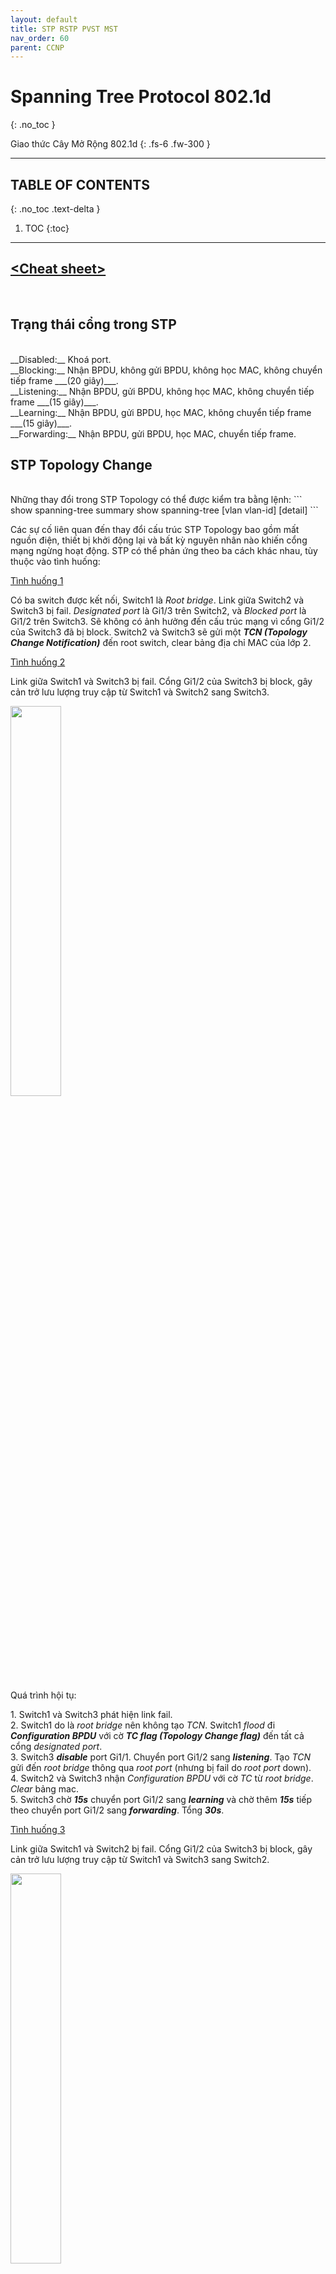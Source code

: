```yaml
---
layout: default
title: STP RSTP PVST MST
nav_order: 60
parent: CCNP
---
```


# Spanning Tree Protocol 802.1d
{: .no_toc }

Giao thức Cây Mở Rộng 802.1d
{: .fs-6 .fw-300 }

---

## TABLE OF CONTENTS
{: .no_toc .text-delta }

1. TOC
{:toc}

---

## [\<Cheat sheet\>](/docs/CCNP/img/STP.png)
<br>

## Trạng thái cổng trong STP
<br>
__Disabled:__ Khoá port. <br>
__Blocking:__ Nhận BPDU, không gửi BPDU, không học MAC, không chuyển tiếp frame ___(20 giây)___. <br>
__Listening:__ Nhận BPDU, gửi BPDU, không học MAC, không chuyển tiếp frame ___(15 giây)___. <br>
__Learning:__ Nhận BPDU, gửi BPDU, học MAC, không chuyển tiếp frame ___(15 giây)___. <br>
__Forwarding:__ Nhận BPDU, gửi BPDU, học MAC, chuyển tiếp frame. <br>

## STP Topology Change
<br>
Những thay đổi trong STP Topology có thể được kiểm tra bằng lệnh:
```
show spanning-tree summary
show spanning-tree [vlan vlan-id] [detail]
```

Các sự cố liên quan đến thay đổi cấu trúc STP Topology bao gồm mất nguồn điện, thiết bị khởi động lại và bất kỳ nguyên nhân nào khiến cổng mạng ngừng hoạt động. STP có thể phản ứng theo ba cách khác nhau, tùy thuộc vào tình huống:

<u>Tình huống 1</u>

Có ba switch được kết nối, Switch1 là _Root bridge_. Link giữa Switch2 và Switch3 bị fail. _Designated port_ là Gi1/3 trên Switch2, và _Blocked port_ là Gi1/2 trên Switch3. Sẽ không có ảnh hưởng đến cấu trúc mạng vì cổng Gi1/2 của Switch3 đã bị block. Switch2 và Switch3 sẽ gửi một ___TCN (Topology Change Notification)___ đến root switch, clear bảng địa chỉ MAC của lớp 2.

<u>Tình huống 2</u>

Link giữa Switch1 và Switch3 bị fail. Cổng Gi1/2 của Switch3 bị block, gây cản trở lưu lượng truy cập từ Switch1 và Switch2 sang Switch3.

<image src="/docs/CCNP/img/stp-link-sw1-sw3-fail.png" width="40%"/>

Quá trình hội tụ:

1\. Switch1 và Switch3 phát hiện link fail. <br>
2\. Switch1 do là _root bridge_ nên không tạo _TCN_. Switch1 _flood_ đi ___Configuration BPDU___ với cờ ___TC flag (Topology Change flag)___ đến tất cả cổng _designated port_. <br>
3\. Switch3 ___disable___ port Gi1/1. Chuyển port Gi1/2 sang ___listening___. Tạo _TCN_ gửi đến _root bridge_ thông qua _root port_ (nhưng bị fail do _root port_ down). <br>
4\. Switch2 và Switch3 nhận _Configuration BPDU_ với cờ _TC_ từ _root bridge_. _Clear_ bảng mac. <br>
5\. Switch3 chờ ___15s___ chuyển port Gi1/2 sang ___learning___ và chờ thêm ___15s___ tiếp theo chuyển port Gi1/2 sang ___forwarding___. Tổng ___30s___. <br>

<u>Tình huống 3</u>

Link giữa Switch1 và Switch2 bị fail. Cổng Gi1/2 của Switch3 bị block, gây cản trở lưu lượng truy cập từ Switch1 và Switch3 sang Switch2.

<image src="/docs/CCNP/img/stp-link-sw1-sw2-fail.png" width="40%"/>

Quá trình hội tụ:

1\. Switch1 và Switch2 phát hiện link fail. <br>
2\. Switch1 do là _root bridge_ nên không tạo _TCN_. Switch1 _flood_ đi ___Configuration BPDU___ với cờ ___TC___ đến tất cả cổng _designated port_. <br>
3\. Switch2 ___disable___ port Gi1/1. Switch2 xem như _root bridge_ đã chết, tự xem mình là _root_ và _flood_ đi ___Configuration BPDU___. 
4\. Switch3 nhận _Configuration BPDU_ với cờ _TC_ từ Switch1. Clear bảng mac. Switch3 cũng nhận _Configuration BPDU_ với cờ _TC_ từ Switch2, nhưng do so sánh kém hơn Switch1, loại bỏ. Switch3 muốn chuyển tiếp _Configuration BPDU_ cho Switch2 thông báo Switch1 còn sống, nhưng không thể do cổng Gi1/2 của Switch3 bị _block_. <br>
5\. Switch3 chờ ___20s___ _Max Age_ của Switch2, không nhận được _Configuration BPDU_ của Switch1 từ Switch2, chuyển port Gi1/2 sang ___learning___ và chờ thêm ___15s___ tiếp theo chuyển port Gi1/2 sang ___forwarding___. Tổng ___50s___. <br>

## STP Topology Change (lab)
<br>

![alt text](/docs/CCNP/img/stp-topology-change.png)

__<u>Init</u>__

* __S1__
```
enable
conf t
host S1
no ip domain-lookup
spanning-tree mode pvst
end
wr
debug spanning-tree config
debug spanning-tree events
debug spanning-tree general
```

* __S2__
```
enable
conf t
host S2
no ip domain-lookup
spanning-tree mode pvst
end
wr
debug spanning-tree config
debug spanning-tree events
debug spanning-tree general
```

* __S3__
```
enable
conf t
host S3
no ip domain-lookup
spanning-tree mode pvst
end
wr
debug spanning-tree config
debug spanning-tree events
debug spanning-tree general
```

__<u>Tình huống 2 Link giữa S1 và S3 bị fail</u>__

```
S3#sh spanning-tree summary
Switch is in pvst mode
Root bridge for: none
Extended system ID                      is enabled
Portfast Default                        is disabled
Portfast Edge BPDU Guard Default        is disabled
Portfast Edge BPDU Filter Default       is disabled
Loopguard Default                       is disabled
PVST Simulation Default                 is enabled but inactive in pvst mode
Bridge Assurance                        is enabled but inactive in pvst mode
EtherChannel misconfig guard            is enabled
Configured Pathcost method used is short
UplinkFast                              is disabled
BackboneFast                            is disabled

Name                   Blocking Listening Learning Forwarding STP Active
---------------------- -------- --------- -------- ---------- ----------
VLAN0001                     1         0        0          3          4
---------------------- -------- --------- -------- ---------- ----------
1 vlan                       1         0        0          3          4
S3#sh spanning-tree vlan 1

VLAN0001
  Spanning tree enabled protocol ieee
  Root ID    Priority    32769
             Address     aabb.cc00.1000
             Cost        100
             Port        2 (Ethernet0/1)
             Hello Time   2 sec  Max Age 20 sec  Forward Delay 15 sec

  Bridge ID  Priority    32769  (priority 32768 sys-id-ext 1)
             Address     aabb.cc00.3000
             Hello Time   2 sec  Max Age 20 sec  Forward Delay 15 sec
             Aging Time  15  sec

Interface           Role Sts Cost      Prio.Nbr Type
------------------- ---- --- --------- -------- --------------------------------
Et0/0               Desg FWD 100       128.1    P2p
Et0/1               Root FWD 100       128.2    P2p
Et0/2               Altn BLK 100       128.3    P2p
Et0/3               Desg FWD 100       128.4    P2p


S3#sh mac address-table
          Mac Address Table
-------------------------------------------

Vlan    Mac Address       Type        Ports
----    -----------       --------    -----
   1    aabb.cc00.1030    DYNAMIC     Et0/1
   1    aabb.cc00.2010    DYNAMIC     Et0/1
   1    aabb.cc00.3020    DYNAMIC     Et0/1
Total Mac Addresses for this criterion: 3
S3#en
S3#conf t
Enter configuration commands, one per line.  End with CNTL/Z.
S3(config)#int e0/1
S3(config-if)#shutdown
S3(config-if)#end
S3#
*Sep 22 04:42:14.743: Returning spanning tree stats for VLAN0001 (C0F5FE58)
*Sep 22 04:42:14.743: Returning spanning tree stats for VLAN0001 (C0F5FE58)
*Sep 22 04:42:14.752: Returning spanning tree stats for VLAN0001 (C0F5FE58)
*Sep 22 04:42:14.752: Returning spanning tree port stats: Ethernet0/0 (C102D278)
*Sep 22 04:42:14.752: Returning spanning tree port stats: Ethernet0/1 (C102D410)
*Sep 22 04:42:14.752: Returning spanning tree port stats: Ethernet0/2 (C102D5A8)
*Sep 22 04:42:14.752: Returning spanning tree port stats: Ethernet0/3 (C102D740)
*Sep 22 04:42:14.767: Disabling spanning tree port: Ethernet0/1 (C102D410)
*Sep 22 04:42:14.767: STP: VLAN0001 new root port Et0/2, cost 200
*Sep 22 04:42:14.767: STP: VLAN0001 Et0/2 -> listening
*Sep 22 04:42:14.767: STP[1]: Generating TC trap for port Ethernet0/1
*Sep 22 04:42:14.767: Deleting spanning tree port: Et0/1 (C102D410)
*Sep 22 04:42:14.767: STP PVST: deleted vlan 1 intf C09521F0
S3#
*Sep 22 04:42:14.767: %SYS-5-CONFIG_I: Configured from console by console
S3#
*Sep 22 04:42:16.773: %LINK-5-CHANGED: Interface Ethernet0/1, changed state to administratively down
S3#
*Sep 22 04:42:16.773: STP: VLAN0001 sent Topology Change Notice on Et0/2
*Sep 22 04:42:17.778: %LINEPROTO-5-UPDOWN: Line protocol on Interface Ethernet0/1, changed state to down
S3#sh mac address-table
          Mac Address Table
-------------------------------------------

Vlan    Mac Address       Type        Ports
----    -----------       --------    -----
S3#
*Sep 22 04:42:29.769: STP: VLAN0001 Et0/2 -> learning
S3#
*Sep 22 04:42:44.773: STP[1]: Generating TC trap for port Ethernet0/2
*Sep 22 04:42:44.774: STP: VLAN0001 sent Topology Change Notice on Et0/2
*Sep 22 04:42:44.774: STP: VLAN0001 Et0/2 -> forwarding
S3#sh spanning-tree summary
Switch is in pvst mode
Root bridge for: none
Extended system ID                      is enabled
Portfast Default                        is disabled
Portfast Edge BPDU Guard Default        is disabled
Portfast Edge BPDU Filter Default       is disabled
Loopguard Default                       is disabled
PVST Simulation Default                 is enabled but inactive in pvst mode
Bridge Assurance                        is enabled but inactive in pvst mode
EtherChannel misconfig guard            is enabled
Configured Pathcost method used is short
UplinkFast                              is disabled
BackboneFast                            is disabled

Name                   Blocking Listening Learning Forwarding STP Active
---------------------- -------- --------- -------- ---------- ----------
VLAN0001                     0         0        0          3          3
---------------------- -------- --------- -------- ---------- ----------
1 vlan                       0         0        0          3          3
S3#sh spanning-tree vlan 1

VLAN0001
  Spanning tree enabled protocol ieee
  Root ID    Priority    32769
             Address     aabb.cc00.1000
             Cost        200
             Port        3 (Ethernet0/2)
             Hello Time   2 sec  Max Age 20 sec  Forward Delay 15 sec

  Bridge ID  Priority    32769  (priority 32768 sys-id-ext 1)
             Address     aabb.cc00.3000
             Hello Time   2 sec  Max Age 20 sec  Forward Delay 15 sec
             Aging Time  300 sec

Interface           Role Sts Cost      Prio.Nbr Type
------------------- ---- --- --------- -------- --------------------------------
Et0/0               Desg FWD 100       128.1    P2p
Et0/2               Root FWD 100       128.3    P2p
Et0/3               Desg FWD 100       128.4    P2p


S3#sh mac address-table
          Mac Address Table
-------------------------------------------

Vlan    Mac Address       Type        Ports
----    -----------       --------    -----
   1    aabb.cc00.1020    DYNAMIC     Et0/2
   1    aabb.cc00.2030    DYNAMIC     Et0/2
Total Mac Addresses for this criterion: 2
S3#
```

__<u>Tình huống 3 Link giữa S1 và S2 bị fail</u>__

```
S2#sh spanning-tree summary
Switch is in pvst mode
Root bridge for: none
Extended system ID                      is enabled
Portfast Default                        is disabled
Portfast Edge BPDU Guard Default        is disabled
Portfast Edge BPDU Filter Default       is disabled
Loopguard Default                       is disabled
PVST Simulation Default                 is enabled but inactive in pvst mode
Bridge Assurance                        is enabled but inactive in pvst mode
EtherChannel misconfig guard            is enabled
Configured Pathcost method used is short
UplinkFast                              is disabled
BackboneFast                            is disabled

Name                   Blocking Listening Learning Forwarding STP Active
---------------------- -------- --------- -------- ---------- ----------
VLAN0001                     0         0        0          4          4
---------------------- -------- --------- -------- ---------- ----------
1 vlan                       0         0        0          4          4
S2#sh spanning-tree vlan 1

VLAN0001
  Spanning tree enabled protocol ieee
  Root ID    Priority    32769
             Address     aabb.cc00.1000
             Cost        100
             Port        2 (Ethernet0/1)
             Hello Time   2 sec  Max Age 20 sec  Forward Delay 15 sec

  Bridge ID  Priority    32769  (priority 32768 sys-id-ext 1)
             Address     aabb.cc00.2000
             Hello Time   2 sec  Max Age 20 sec  Forward Delay 15 sec
             Aging Time  15  sec

Interface           Role Sts Cost      Prio.Nbr Type
------------------- ---- --- --------- -------- --------------------------------
Et0/0               Desg FWD 100       128.1    P2p
Et0/1               Root FWD 100       128.2    P2p
Et0/2               Desg FWD 100       128.3    P2p
Et0/3               Desg FWD 100       128.4    P2p


S2#sh mac address-table
          Mac Address Table
-------------------------------------------

Vlan    Mac Address       Type        Ports
----    -----------       --------    -----
   1    aabb.cc00.1020    DYNAMIC     Et0/1
   1    aabb.cc00.3010    DYNAMIC     Et0/1
   1    aabb.cc00.3020    DYNAMIC     Et0/3
Total Mac Addresses for this criterion: 3
S2#
*Sep 22 05:38:04.842: Returning spanning tree stats for VLAN0001 (C0F73E58)
*Sep 22 05:38:04.842: Returning spanning tree stats for VLAN0001 (C0F73E58)
*Sep 22 05:38:04.858: Returning spanning tree stats for VLAN0001 (C0F73E58)
*Sep 22 05:38:04.858: Returning spanning tree port stats: Ethernet0/0 (C1041278)
*Sep 22 05:38:04.858: Returning spanning tree port stats: Ethernet0/1 (C1041410)
*Sep 22 05:38:04.858: Returning spanning tree port stats: Ethernet0/2 (C10415A8)
*Sep 22 05:38:04.858: Returning spanning tree port stats: Ethernet0/3 (C1041740)
S2#en
S2#conf t
Enter configuration commands, one per line.  End with CNTL/Z.
S2(config)#int e0/1
S2(config-if)#shutdown
S2(config-if)#end
S2#
*Sep 22 05:38:21.666: Disabling spanning tree port: Ethernet0/1 (C1041410)
*Sep 22 05:38:21.667: Deleting spanning tree port: Et0/1 (C1041410)
*Sep 22 05:38:21.667: STP PVST: deleted vlan 1 intf C09661F0
S2#
*Sep 22 05:38:21.668: %SYS-5-CONFIG_I: Configured from console by console
S2#
*Sep 22 05:38:23.670: %LINK-5-CHANGED: Interface Ethernet0/1, changed state to administratively down
*Sep 22 05:38:24.670: %LINEPROTO-5-UPDOWN: Line protocol on Interface Ethernet0/1, changed state to down
S2#sh mac address-table
          Mac Address Table
-------------------------------------------

Vlan    Mac Address       Type        Ports
----    -----------       --------    -----
S2#
*Sep 22 05:38:41.551: STP: VLAN0001 heard root 32769-aabb.cc00.1000 on Et0/3
*Sep 22 05:38:41.551:     supersedes 32769-aabb.cc00.2000
*Sep 22 05:38:41.551: STP: VLAN0001 new root is 32769, aabb.cc00.1000 on port Et0/3, cost 200
*Sep 22 05:38:41.551: STP: VLAN0001 sent Topology Change Notice on Et0/3
S2#sh mac address-table
          Mac Address Table
-------------------------------------------

Vlan    Mac Address       Type        Ports
----    -----------       --------    -----
   1    aabb.cc00.1030    DYNAMIC     Et0/3
   1    aabb.cc00.3020    DYNAMIC     Et0/3
Total Mac Addresses for this criterion: 2
S2#


S3#sh spanning-tree summary
Switch is in pvst mode
Root bridge for: none
Extended system ID                      is enabled
Portfast Default                        is disabled
Portfast Edge BPDU Guard Default        is disabled
Portfast Edge BPDU Filter Default       is disabled
Loopguard Default                       is disabled
PVST Simulation Default                 is enabled but inactive in pvst mode
Bridge Assurance                        is enabled but inactive in pvst mode
EtherChannel misconfig guard            is enabled
Configured Pathcost method used is short
UplinkFast                              is disabled
BackboneFast                            is disabled

Name                   Blocking Listening Learning Forwarding STP Active
---------------------- -------- --------- -------- ---------- ----------
VLAN0001                     1         0        0          3          4
---------------------- -------- --------- -------- ---------- ----------
1 vlan                       1         0        0          3          4
S3#sh spanning-tree vlan 1

VLAN0001
  Spanning tree enabled protocol ieee
  Root ID    Priority    32769
             Address     aabb.cc00.1000
             Cost        100
             Port        2 (Ethernet0/1)
             Hello Time   2 sec  Max Age 20 sec  Forward Delay 15 sec

  Bridge ID  Priority    32769  (priority 32768 sys-id-ext 1)
             Address     aabb.cc00.3000
             Hello Time   2 sec  Max Age 20 sec  Forward Delay 15 sec
             Aging Time  15  sec

Interface           Role Sts Cost      Prio.Nbr Type
------------------- ---- --- --------- -------- --------------------------------
Et0/0               Desg FWD 100       128.1    P2p
Et0/1               Root FWD 100       128.2    P2p
Et0/2               Altn BLK 100       128.3    P2p
Et0/3               Desg FWD 100       128.4    P2p


S3#sh mac address-table
          Mac Address Table
-------------------------------------------

Vlan    Mac Address       Type        Ports
----    -----------       --------    -----
   1    aabb.cc00.1030    DYNAMIC     Et0/1
   1    aabb.cc00.2010    DYNAMIC     Et0/1
   1    aabb.cc00.3020    DYNAMIC     Et0/1
Total Mac Addresses for this criterion: 3
S3#
*Sep 22 05:38:08.938: Returning spanning tree stats for VLAN0001 (C1002E58)
*Sep 22 05:38:08.938: Returning spanning tree stats for VLAN0001 (C1002E58)
*Sep 22 05:38:08.948: Returning spanning tree stats for VLAN0001 (C1002E58)
*Sep 22 05:38:08.948: Returning spanning tree port stats: Ethernet0/0 (C10D0278)
*Sep 22 05:38:08.948: Returning spanning tree port stats: Ethernet0/1 (C10D0410)
*Sep 22 05:38:08.948: Returning spanning tree port stats: Ethernet0/2 (C10D05A8)
*Sep 22 05:38:08.948: Returning spanning tree port stats: Ethernet0/3 (C10D0740)
S3#
*Sep 22 05:38:22.520: STP: VLAN0001 heard root 32769-aabb.cc00.2000 on Et0/2
S3#
*Sep 22 05:38:23.670: STP: VLAN0001 heard root 32769-aabb.cc00.2000 on Et0/2
S3#
*Sep 22 05:38:25.676: STP: VLAN0001 heard root 32769-aabb.cc00.2000 on Et0/2
S3#
*Sep 22 05:38:27.684: STP: VLAN0001 heard root 32769-aabb.cc00.2000 on Et0/2
S3#
*Sep 22 05:38:29.689: STP: VLAN0001 heard root 32769-aabb.cc00.2000 on Et0/2
S3#
*Sep 22 05:38:31.694: STP: VLAN0001 heard root 32769-aabb.cc00.2000 on Et0/2
S3#
*Sep 22 05:38:33.698: STP: VLAN0001 heard root 32769-aabb.cc00.2000 on Et0/2
S3#
*Sep 22 05:38:35.707: STP: VLAN0001 heard root 32769-aabb.cc00.2000 on Et0/2
S3#
*Sep 22 05:38:37.711: STP: VLAN0001 heard root 32769-aabb.cc00.2000 on Et0/2
S3#
*Sep 22 05:38:39.717: STP: VLAN0001 heard root 32769-aabb.cc00.2000 on Et0/2
*Sep 22 05:38:40.526: STP: VLAN0001 Et0/2 -> listening
S3#
*Sep 22 05:38:41.551: STP: VLAN0001 Topology Change rcvd on Et0/2
*Sep 22 05:38:41.552: STP: VLAN0001 sent Topology Change Notice on Et0/1
S3#sh mac address-table
          Mac Address Table
-------------------------------------------

Vlan    Mac Address       Type        Ports
----    -----------       --------    -----
   1    aabb.cc00.1030    DYNAMIC     Et0/1
Total Mac Addresses for this criterion: 1
S3#
*Sep 22 05:38:55.527: STP: VLAN0001 Et0/2 -> learning
S3#
*Sep 22 05:39:10.527: STP[1]: Generating TC trap for port Ethernet0/2
*Sep 22 05:39:10.527: STP: VLAN0001 sent Topology Change Notice on Et0/1
*Sep 22 05:39:10.527: STP: VLAN0001 Et0/2 -> forwarding
S3#sh spanning-tree summary
Switch is in pvst mode
Root bridge for: none
Extended system ID                      is enabled
Portfast Default                        is disabled
Portfast Edge BPDU Guard Default        is disabled
Portfast Edge BPDU Filter Default       is disabled
Loopguard Default                       is disabled
PVST Simulation Default                 is enabled but inactive in pvst mode
Bridge Assurance                        is enabled but inactive in pvst mode
EtherChannel misconfig guard            is enabled
Configured Pathcost method used is short
UplinkFast                              is disabled
BackboneFast                            is disabled

Name                   Blocking Listening Learning Forwarding STP Active
---------------------- -------- --------- -------- ---------- ----------
VLAN0001                     0         0        0          4          4
---------------------- -------- --------- -------- ---------- ----------
1 vlan                       0         0        0          4          4
S3#sh spanning-tree vlan 1

VLAN0001
  Spanning tree enabled protocol ieee
  Root ID    Priority    32769
             Address     aabb.cc00.1000
             Cost        100
             Port        2 (Ethernet0/1)
             Hello Time   2 sec  Max Age 20 sec  Forward Delay 15 sec

  Bridge ID  Priority    32769  (priority 32768 sys-id-ext 1)
             Address     aabb.cc00.3000
             Hello Time   2 sec  Max Age 20 sec  Forward Delay 15 sec
             Aging Time  15  sec

Interface           Role Sts Cost      Prio.Nbr Type
------------------- ---- --- --------- -------- --------------------------------
Et0/0               Desg FWD 100       128.1    P2p
Et0/1               Root FWD 100       128.2    P2p
Et0/2               Desg FWD 100       128.3    P2p
Et0/3               Desg FWD 100       128.4    P2p


S3#sh mac address-table
          Mac Address Table
-------------------------------------------

Vlan    Mac Address       Type        Ports
----    -----------       --------    -----
   1    aabb.cc00.1030    DYNAMIC     Et0/1
   1    aabb.cc00.2030    DYNAMIC     Et0/2
Total Mac Addresses for this criterion: 2
S3#
```

## Những cải tiến của STP
<br>
![alt text](/docs/CCNP/img/stp-evolution.png)

### STP Portfast, Uplinkfast, Backbonefast (lab)
<br>
STP có thể gây ra độ trễ đáng kể trong quá trình hội tụ mạng, đặc biệt khi có sự thay đổi trong topology. Để giải quyết vấn đề này, ở những giai đoạn đầu, Cisco đã giới thiệu các tính năng mở rộng của STP như Portfast, Uplinkfast và Backbonefast.

__Portfast__

___- Mục đích:___ Giảm thời gian hội tụ khi kết nối các thiết bị cuối (end-devices) như máy tính, máy in vào switch. <br>
___- Hoạt động:___ Khi một cổng được cấu hình Portfast, cổng đó sẽ lập tức chuyển sang trạng thái forwarding ngay khi được kết nối, bỏ qua các trạng thái listening và learning. Điều này giúp rút ngắn đáng kể thời gian chờ đợi. <br>
___- Lưu ý:___ Chỉ sử dụng Portfast trên các cổng kết nối với các thiết bị cuối. Nếu sử dụng Portfast trên các cổng kết nối giữa các switch, có thể gây ra loop. <br>

__Uplinkfast__

___- Mục đích:___ Giảm thời gian hội tụ khi đường uplink bị lỗi. <br>
___- Hoạt động:___ UplinkFast được định nghĩa 1 nhóm các đường iplink, gọi là uplink group. Với mỗi 1 switch, uplink group bao gồm root port và tất cả các cổng cung cấp kết nối thay thế đến root bridge. Nếu root port bị lỗi, cổng có chi phí thấp nhất tiếp theo trong uplink group sẽ được chọn để thay thế ngay lập tức, bỏ qua các trạng thái listening và learning, qua đó giảm thời gian hội tụ của STP xuống còn khoảng 1 giây. Giảm được 30 giây _(xem STP Topology Change Tình huống 2)_.<br>
___- Lưu ý:___ Uplinkfast thường được sử dụng trên các access switch (switch đấu nối với các thiết bị cuối). <br>

__Backbonefast__

___- Mục đích:___ Giảm thời gian hội tụ trong trường hợp liên kết gián tiếp bị lỗi, nghĩa là liên kết trên 1 switch khác, không phải các link kết nối trực tiếp với switch đó. <br>
___- Hoạt động:___ Backbonefast sẽ bỏ qua 20 giây max age, block port sẽ chuyển lần lượt sang trạng thái listening, learning và forwarding. Tổng là 30 giây thay vì 50 giây _(xem STP Topology Change Tình huống 3)_. <br>
___- Lưu ý:___ Backbonefast nên được sử dụng trên tất cả các switch. <br>

__Portfast (lab)__

```
S3>show clock
*08:09:56.367 UTC Sun Sep 22 2024
S3>show spanning-tree vlan 1

VLAN0001
  Spanning tree enabled protocol ieee
  Root ID    Priority    32769
             Address     aabb.cc00.1000
             Cost        100
             Port        2 (Ethernet0/1)
             Hello Time   2 sec  Max Age 20 sec  Forward Delay 15 sec

  Bridge ID  Priority    32769  (priority 32768 sys-id-ext 1)
             Address     aabb.cc00.3000
             Hello Time   2 sec  Max Age 20 sec  Forward Delay 15 sec
             Aging Time  15  sec

Interface           Role Sts Cost      Prio.Nbr Type
------------------- ---- --- --------- -------- --------------------------------
Et0/0               Desg FWD 100       128.1    P2p
Et0/1               Root FWD 100       128.2    P2p
Et0/2               Altn BLK 100       128.3    P2p
Et0/3               Desg FWD 100       128.4    P2p


S3>en
S3#conf t
Enter configuration commands, one per line.  End with CNTL/Z.
S3(config)#int e0/3
S3(config-if)#spanning-tree portfast
%Warning: portfast should only be enabled on ports connected to a single
 host. Connecting hubs, concentrators, switches, bridges, etc... to this
 interface  when portfast is enabled, can cause temporary bridging loops.
 Use with CAUTION

%Portfast has been configured on Ethernet0/3 but will only
 have effect when the interface is in a non-trunking mode.
S3(config-if)#shut
S3(config-if)#no shut
S3(config-if)#end
S3#
*Sep 22 08:09:56.390: %SYS-5-CONFIG_I: Configured from console by console
S3#show clock
*08:09:57.944 UTC Sun Sep 22 2024
S3#show spanning-tree vlan 1

VLAN0001
  Spanning tree enabled protocol ieee
  Root ID    Priority    32769
             Address     aabb.cc00.1000
             Cost        100
             Port        2 (Ethernet0/1)
             Hello Time   2 sec  Max Age 20 sec  Forward Delay 15 sec

  Bridge ID  Priority    32769  (priority 32768 sys-id-ext 1)
             Address     aabb.cc00.3000
             Hello Time   2 sec  Max Age 20 sec  Forward Delay 15 sec
             Aging Time  15  sec

Interface           Role Sts Cost      Prio.Nbr Type
------------------- ---- --- --------- -------- --------------------------------
Et0/0               Desg FWD 100       128.1    P2p
Et0/1               Root FWD 100       128.2    P2p
Et0/2               Altn BLK 100       128.3    P2p
Et0/3               Desg FWD 100       128.4    P2p Edge


S3#
```

__Uplinkfast (lab)__

```
S3#conf t
Enter configuration commands, one per line.  End with CNTL/Z.
S3(config)#spanning-tree uplinkfast
S3(config)#end
S3#sh spanning-tree summary | sec abled
Extended system ID                      is enabled
Portfast Default                        is disabled
Portfast Edge BPDU Guard Default        is disabled
Portfast Edge BPDU Filter Default       is disabled
Loopguard Default                       is disabled
PVST Simulation Default                 is enabled but inactive in pvst mode
Bridge Assurance                        is enabled but inactive in pvst mode
EtherChannel misconfig guard            is enabled
UplinkFast                              is enabled
BackboneFast                            is disabled
S3#sh clock
*08:17:33.800 UTC Sun Sep 22 2024
S3#sh spanning-tree vlan 1

VLAN0001
  Spanning tree enabled protocol ieee
  Root ID    Priority    32769
             Address     aabb.cc00.1000
             Cost        3100
             Port        2 (Ethernet0/1)
             Hello Time   2 sec  Max Age 20 sec  Forward Delay 15 sec

  Bridge ID  Priority    49153  (priority 49152 sys-id-ext 1)
             Address     aabb.cc00.3000
             Hello Time   2 sec  Max Age 20 sec  Forward Delay 15 sec
             Aging Time  300 sec
  Uplinkfast enabled

Interface           Role Sts Cost      Prio.Nbr Type
------------------- ---- --- --------- -------- --------------------------------
Et0/0               Desg FWD 3100      128.1    P2p
Et0/1               Root FWD 3100      128.2    P2p
Et0/2               Altn BLK 3100      128.3    P2p
Et0/3               Desg FWD 3100      128.4    P2p Edge


S3#conf t
Enter configuration commands, one per line.  End with CNTL/Z.
S3(config)#int e0/1
S3(config-if)#shut
S3(config-if)#end
S3#
*Sep 22 08:17:33.811: %SPANTREE_FAST-7-PORT_FWD_UPLINK: VLAN0001 Ethernet0/2 moved to Forwarding (UplinkFast).
S3#sh clock
*08:17:35.519 UTC Sun Sep 22 2024
S3#sh spanning-tree vlan 1
*Sep 22 08:17:33.811: %SYS-5-CONFIG_I: Configured from console by console

VLAN0001
  Spanning tree enabled protocol ieee
  Root ID    Priority    32769
             Address     aabb.cc00.1000
             Cost        3200
             Port        3 (Ethernet0/2)
             Hello Time   2 sec  Max Age 20 sec  Forward Delay 15 sec

  Bridge ID  Priority    49153  (priority 49152 sys-id-ext 1)
             Address     aabb.cc00.3000
             Hello Time   2 sec  Max Age 20 sec  Forward Delay 15 sec
             Aging Time  300 sec
  Uplinkfast enabled

Interface           Role Sts Cost      Prio.Nbr Type
------------------- ---- --- --------- -------- --------------------------------
Et0/0               Desg FWD 3100      128.1    P2p
Et0/2               Root FWD 3100      128.3    P2p
Et0/3               Desg FWD 3100      128.4    P2p Edge


S3#
*Sep 22 08:17:35.815: %LINK-5-CHANGED: Interface Ethernet0/1, changed state to administratively down
*Sep 22 08:17:36.816: %LINEPROTO-5-UPDOWN: Line protocol on Interface Ethernet0/1, changed state to down
S3#
```

__Backbonefast (lab)__

```
S3#en
S3#conf t
Enter configuration commands, one per line.  End with CNTL/Z.
S3(config)#! CAU HINH CHO 3 SWITCH S1,S2,S3
S3(config)#spanning-tree backbonefast
S3(config)#end
S3#sh spanning-tree summary | sec abled
Extended system ID                      is enabled
Portfast Default                        is disabled
Portfast Edge BPDU Guard Default        is disabled
Portfast Edge BPDU Filter Default       is disabled
Loopguard Default                       is disabled
PVST Simulation Default                 is enabled but inactive in pvst mode
Bridge Assurance                        is enabled but inactive in pvst mode
EtherChannel misconfig guard            is enabled
UplinkFast                              is enabled
BackboneFast                            is enabled
S3#


S2#conf t
Enter configuration commands, one per line.  End with CNTL/Z.
S2(config)#int e0/1
S2(config-if)#shut
S2(config-if)#
*Sep 22 08:31:50.387: %LINK-5-CHANGED: Interface Ethernet0/1, changed state to administratively down
*Sep 22 08:31:51.392: %LINEPROTO-5-UPDOWN: Line protocol on Interface Ethernet0/1, changed state to down
S2(config-if)#


S3#sh clock
*08:31:47.885 UTC Sun Sep 22 2024
S3#sh spanning-tree vlan 1

VLAN0001
  Spanning tree enabled protocol ieee
  Root ID    Priority    32769
             Address     aabb.cc00.1000
             Cost        3100
             Port        2 (Ethernet0/1)
             Hello Time   2 sec  Max Age 20 sec  Forward Delay 15 sec

  Bridge ID  Priority    49153  (priority 49152 sys-id-ext 1)
             Address     aabb.cc00.3000
             Hello Time   2 sec  Max Age 20 sec  Forward Delay 15 sec
             Aging Time  15  sec
  Uplinkfast enabled

Interface           Role Sts Cost      Prio.Nbr Type
------------------- ---- --- --------- -------- --------------------------------
Et0/0               Desg FWD 3100      128.1    P2p
Et0/1               Root FWD 3100      128.2    P2p
Et0/2               Altn BLK 3100      128.3    P2p
Et0/3               Desg FWD 3100      128.4    P2p Edge


S3#sh clock
*08:31:49.050 UTC Sun Sep 22 2024
S3#sh spanning-tree vlan 1

VLAN0001
  Spanning tree enabled protocol ieee
  Root ID    Priority    32769
             Address     aabb.cc00.1000
             Cost        3100
             Port        2 (Ethernet0/1)
             Hello Time   2 sec  Max Age 20 sec  Forward Delay 15 sec

  Bridge ID  Priority    49153  (priority 49152 sys-id-ext 1)
             Address     aabb.cc00.3000
             Hello Time   2 sec  Max Age 20 sec  Forward Delay 15 sec
             Aging Time  15  sec
  Uplinkfast enabled

Interface           Role Sts Cost      Prio.Nbr Type
------------------- ---- --- --------- -------- --------------------------------
Et0/0               Desg FWD 3100      128.1    P2p
Et0/1               Root FWD 3100      128.2    P2p
Et0/2               Desg LIS 3100      128.3    P2p
Et0/3               Desg FWD 3100      128.4    P2p Edge


S3#
```

### STP BPDU guard, Root guard, Loop Guard, BPUD filter (lab)
<br>
Để tăng cường bảo mật và ổn định của mạng, STP cung cấp các tính năng bổ sung như BPDU Guard, Root Guard, Loop Guard, và BPDU Filter.

__BPDU Guard__

___- Mục đích:___ Ngăn chặn các thiết bị không được phép tham gia vào việc xây dựng cây cấu trúc. <br>
___- Hoạt động:___ Khi một cổng nhận được một BPDU không hợp lệ hoặc không mong muốn, BPDU Guard sẽ chuyển cổng đó sang trạng thái disabled, ngăn chặn việc truyền dữ liệu qua cổng. <br>
___- Ứng dụng:___ Thường được sử dụng trên các cổng kết nối với các thiết bị cuối như máy tính, máy in để ngăn chặn các cuộc tấn công. <br>

__Root Guard__

___- Mục đích:___ Ngăn chặn các thiết bị không được phép trở thành root bridge. <br>
___- Hoạt động:___ Khi một cổng nhận được một Superior BPDU, Root Guard sẽ chuyển cổng đó sang trạng thái root-inconsistent. <br>
___- Ứng dụng:___ Thường được sử dụng trên các cổng downlink xuống access switch. <br>

__Loop Guard__

___- Mục đích:___ Phát hiện và ngăn chặn các vòng lặp trong trường hợp STP chuyển nhầm từ trạng thái blocking sang forwarding. <br>
___- Hoạt động:___ Nếu cổng không nhận được BPDU thì nó sẽ chặn thay vì chuyển trạng thái. <br>
___- Ứng dụng:___ Thưởng sử dụng cho cổng bị block, tuy nhiên được sử dụng trên tất cả các cổng trên mạng để tăng cường tính ổn định và ngăn chặn các sự cố. Không sử dụng lên các cổng đang cấu hình root guard, vì loop guard sẽ vô hiệu hóa root guard<br>

__BPDU Filter__

___- Mục đích:___ Lọc các BPDU giữa 2 site. <br>
___- Hoạt động:___ BPDU Filter cấu hình bộ lọc ngăn chặn gửi, nhận và xử lý các BPDU. <br>
___- Ứng dụng:___ Sử dụng trong tình huống muốn ngăn bpdu truyền đi trong môi trường là L2 giữa 2 site. <br>

<br>
![Alt text](/docs/CCNA (old)/img/stp-Portfast-BPDU-Guard-Root-Guard.png)

![alt text](/docs/CCNP/img/stp-Portfast-BPDU-Guard-Root-Guard-lab.png)

__BPDU Guard (lab)__

```
S2#en
S2#conf t
Enter configuration commands, one per line.  End with CNTL/Z.
S2(config)#int e0/1
S2(config-if)#spanning-tree bpduguard enable
S2(config-if)#exit
S2(config)#errdisable recovery cause bpduguard
S2(config)#errdisable recovery interval 30
S2(config)#end
S2#
*Sep 22 11:40:37.278: %SYS-5-CONFIG_I: Configured from console by console
*Sep 22 11:40:38.513: %SPANTREE-2-BLOCK_BPDUGUARD: Received BPDU on port Et0/1 with BPDU Guard enabled. Disabling port.
S2#
*Sep 22 11:40:38.513: %PM-4-ERR_DISABLE: bpduguard error detected on Et0/1, putting Et0/1 in err-disable state
*Sep 22 11:40:39.514: %LINEPROTO-5-UPDOWN: Line protocol on Interface Ethernet0/1, changed state to down
S2#
*Sep 22 11:40:40.518: %LINK-3-UPDOWN: Interface Ethernet0/1, changed state to down
S2#sh int e0/1 | i line pro
Ethernet0/1 is down, line protocol is down (err-disabled)
S2#sh errdisable recovery
ErrDisable Reason            Timer Status
-----------------            --------------
arp-inspection               Disabled
bpduguard                    Enabled
channel-misconfig (STP)      Disabled
dhcp-rate-limit              Disabled
dtp-flap                     Disabled
gbic-invalid                 Disabled
inline-power                 Disabled
l2ptguard                    Disabled
link-flap                    Disabled
mac-limit                    Disabled
link-monitor-failure         Disabled
loopback                     Disabled
oam-remote-failure           Disabled
pagp-flap                    Disabled
port-mode-failure            Disabled
pppoe-ia-rate-limit          Disabled
psecure-violation            Disabled
security-violation           Disabled
sfp-config-mismatch          Disabled
storm-control                Disabled
udld                         Disabled

Interface       Errdisable reason       Time left(sec)
---------       -----------------       --------------
unicast-flood                Disabled
vmps                         Disabled
psp                          Disabled
dual-active-recovery         Disabled
evc-lite input mapping fa    Disabled
Recovery command: "clear     Disabled

Timer interval: 30 seconds

Interfaces that will be enabled at the next timeout:

Interface       Errdisable reason       Time left(sec)
---------       -----------------       --------------
Et0/1                  bpduguard           16

S2#
```

__Root Guard (lab)__

```
S1#en
S1#conf t
Enter configuration commands, one per line.  End with CNTL/Z.
S1(config)#int e0/2
S1(config-if)#spanning-tree guard root
S1(config-if)#end
S1#
*Sep 22 11:45:22.515: %SPANTREE-2-ROOTGUARD_CONFIG_CHANGE: Root guard enabled on port Ethernet0/2.
S1#


S2(config)#spanning-tree vlan 1 root primary


S1#
*Sep 22 11:46:07.050: %SPANTREE-2-ROOTGUARD_BLOCK: Root guard blocking port Ethernet0/2 on VLAN0001.
S1#sh spanning-tree vlan 1

VLAN0001
  Spanning tree enabled protocol ieee
  Root ID    Priority    32769
             Address     aabb.cc00.4000
             This bridge is the root
             Hello Time   2 sec  Max Age 20 sec  Forward Delay 15 sec

  Bridge ID  Priority    32769  (priority 32768 sys-id-ext 1)
             Address     aabb.cc00.4000
             Hello Time   2 sec  Max Age 20 sec  Forward Delay 15 sec
             Aging Time  15  sec

Interface           Role Sts Cost      Prio.Nbr Type
------------------- ---- --- --------- -------- --------------------------------
Et0/0               Desg FWD 100       128.1    P2p
Et0/1               Desg FWD 100       128.2    P2p
Et0/2               Desg BKN*100       128.3    P2p *ROOT_Inc
Et0/3               Desg FWD 100       128.4    P2p


S1#


S2(config)#no spanning-tree vlan 1 root primary


S1#
*Sep 22 11:47:21.194: %SPANTREE-2-ROOTGUARD_UNBLOCK: Root guard unblocking port Ethernet0/2 on VLAN0001.
S1#sh spanning-tree vlan 1

VLAN0001
  Spanning tree enabled protocol ieee
  Root ID    Priority    32769
             Address     aabb.cc00.4000
             This bridge is the root
             Hello Time   2 sec  Max Age 20 sec  Forward Delay 15 sec

  Bridge ID  Priority    32769  (priority 32768 sys-id-ext 1)
             Address     aabb.cc00.4000
             Hello Time   2 sec  Max Age 20 sec  Forward Delay 15 sec
             Aging Time  300 sec

Interface           Role Sts Cost      Prio.Nbr Type
------------------- ---- --- --------- -------- --------------------------------
Et0/0               Desg FWD 100       128.1    P2p
Et0/1               Desg FWD 100       128.2    P2p
Et0/2               Desg LRN 100       128.3    P2p
Et0/3               Desg FWD 100       128.4    P2p


S1#
```

__Loop Guard (lab)__

```
S1(config)#int e0/2
S1(config-if)#no spanning-tree guard root
S1(config-if)#spanning-tree guard loop
```

__BPDU Filter (lab)__

```
S1(config)#int e0/2
S1(config-if)#spanning-tree bpdufilter enable

S2(config)#int e0/1
S2(config-if)#spanning-tree bpdufilter enable
```

<br>

## RSTP 802.1w
<br>
STP có thể gây ra độ trễ đáng kể trong quá trình hội tụ mạng, đặc biệt khi có sự thay đổi trong topology. RSTP giúp giảm thiểu thời gian hội tụ, đảm bảo mạng hoạt động ổn định và liên tục.

__Port States__

| STP (802.1D) Port State | RSTP (802.1w) Port State | Is Port Included in Active Topology? | Is Port Learning MAC Addresses? |
| :---------------------- | :----------------------- | :----------------------------------- | :------------------------------ |
| Disabled                | Discarding               | No                                   | No                              |
| Blocking                | Discarding               | No                                   | No                              |
| Listening               | Discarding               | Yes                                  | No                              |
| Learning                | Learning                 | Yes                                  | Yes                             |
| Forwarding              | Forwarding               | Yes                                  | Yes                             |

__Port Roles__

![alt text](/docs/CCNP/img/rstp-root-port.png)
![alt text](/docs/CCNP/img/rstp-designed-port.png)
![alt text](/docs/CCNP/img/rstp-alternate-port.png)
![alt text](/docs/CCNP/img/rstp-backup-port.png)

__Sync process__

![alt text](/docs/CCNP/img/rstp-sync-process.png)

<br>

## Giải pháp PVST trên switch cisco
<br>
![Alt text](/docs/CCNA (old)/img/stp-pvst-1.png)

![Alt text](/docs/CCNA (old)/img/stp-pvst-2.png)

### IEEE Open Standard Spanning Tree Modes <br>
__Spanning Tree Protocol (STP) IEEE 802.1D –__ 1 instance <br>
__Rapid Spanning Tree Protocol (RSTP) IEEE 802.1w –__ 1 instance <br>
__Multiple Spanning Tree Protocol (MSTP) IEEE 802.1s –__ nhiều instance và cho phép phân bổ vlan vào các instance <br>

### Cisco Spanning Tree Modes <br>
__Per VLAN Spanning Tree Plus (PVST+) –__ 1 instance per vlan <br>
__Rapid Per VLAN Spanning Tree Plus (RPVST+) –__ 1 instance per vlan <br>
__Multiple Spanning Tree (MST) –__ nhiều instance và cho phép phân bổ vlan vào các instance <br>

```conf
Switch(config)#spanning-tree mode ?
  mst         Multiple spanning tree mode
  pvst        Per-Vlan spanning tree mode
  rapid-pvst  Per-Vlan rapid spanning tree mode
```

## MST (xem thêm)

```
Switch(config)# spanning-tree mode mst
Switch(config)# spanning-tree mst 0-1 root primary
Switch(config)# spanning-tree mst 2 root secondary
Switch(config)# spanning-tree mst configuration
Switch(config-mst)# name STUDY_CCNP
Switch(config-mst)# revision 2
Switch(config-mst)# instance 1 vlan 15,25
Switch(config-mst)# instance 2 vlan 99
```
